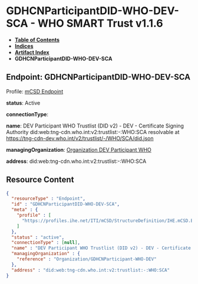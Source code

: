 # GDHCNParticipantDID-WHO-DEV-SCA - WHO SMART Trust v1.1.6

* [**Table of Contents**](toc.md)
* [**Indices**](indices.md)
* [**Artifact Index**](artifacts.md)
* **GDHCNParticipantDID-WHO-DEV-SCA**

## Endpoint: GDHCNParticipantDID-WHO-DEV-SCA

Profile: [mCSD Endpoint](https://profiles.ihe.net/ITI/mCSD/4.0.0/StructureDefinition-IHE.mCSD.Endpoint.html)

**status**: Active

**connectionType**: 

**name**: DEV Participant WHO Trustlist (DID v2) - DEV - Certificate Signing Authority did:web:tng-cdn.who.int:v2:trustlist:-:WHO:SCA resolvable at https://tng-cdn-dev.who.int/v2/trustlist/-/WHO/SCA/did.json

**managingOrganization**: [Organization DEV Participant WHO](Organization-GDHCNParticipant-WHO-DEV.md)

**address**: did:web:tng-cdn.who.int:v2:trustlist:-:WHO:SCA



## Resource Content

```json
{
  "resourceType" : "Endpoint",
  "id" : "GDHCNParticipantDID-WHO-DEV-SCA",
  "meta" : {
    "profile" : [
      "https://profiles.ihe.net/ITI/mCSD/StructureDefinition/IHE.mCSD.Endpoint"
    ]
  },
  "status" : "active",
  "connectionType" : [null],
  "name" : "DEV Participant WHO Trustlist (DID v2) - DEV - Certificate Signing Authority\ndid:web:tng-cdn.who.int:v2:trustlist:-:WHO:SCA\nresolvable at https://tng-cdn-dev.who.int/v2/trustlist/-/WHO/SCA/did.json",
  "managingOrganization" : {
    "reference" : "Organization/GDHCNParticipant-WHO-DEV"
  },
  "address" : "did:web:tng-cdn.who.int:v2:trustlist:-:WHO:SCA"
}

```
